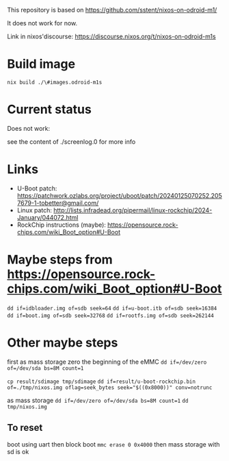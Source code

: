 This repository is based on https://github.com/sstent/nixos-on-odroid-m1/

It does not work for now.

Link in nixos'discourse: https://discourse.nixos.org/t/nixos-on-odroid-m1s

# Build image

`nix build ./\#images.odroid-m1s`


# Current status

Does not work:

see the content of ./screenlog.0 for more info

# Links

- U-Boot patch: https://patchwork.ozlabs.org/project/uboot/patch/20240125070252.2057679-1-tobetter@gmail.com/
- Linux patch: http://lists.infradead.org/pipermail/linux-rockchip/2024-January/044072.html
- RockChip instructions (maybe): https://opensource.rock-chips.com/wiki_Boot_option#U-Boot



# Maybe steps from https://opensource.rock-chips.com/wiki_Boot_option#U-Boot

`dd if=idbloader.img of=sdb seek=64`
`dd if=u-boot.itb of=sdb seek=16384`
`dd if=boot.img of=sdb seek=32768`
`dd if=rootfs.img of=sdb seek=262144`

# Other maybe steps

first as mass storage zero the beginning of the eMMC
`dd if=/dev/zero of=/dev/sda bs=8M count=1`

`cp result/sdimage tmp/sdimage`
`dd if=result/u-boot-rockchip.bin of=./tmp/nixos.img oflag=seek_bytes seek="$((0x8000))" conv=notrunc`

as mass storage
`dd if=/dev/zero of=/dev/sda bs=8M count=1`
`dd tmp/nixos.img`

## To reset
boot using uart then block boot
`mmc erase 0 0x4000`
then mass storage with sd is ok
